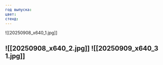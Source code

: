 ```yaml
---
год выпуска: 
цвет: 
стенд:
---
```

![[20250908_x640_1.jpg]]

![[20250908_x640_2.jpg]]
![[20250909_x640_3 1.jpg]]
----
